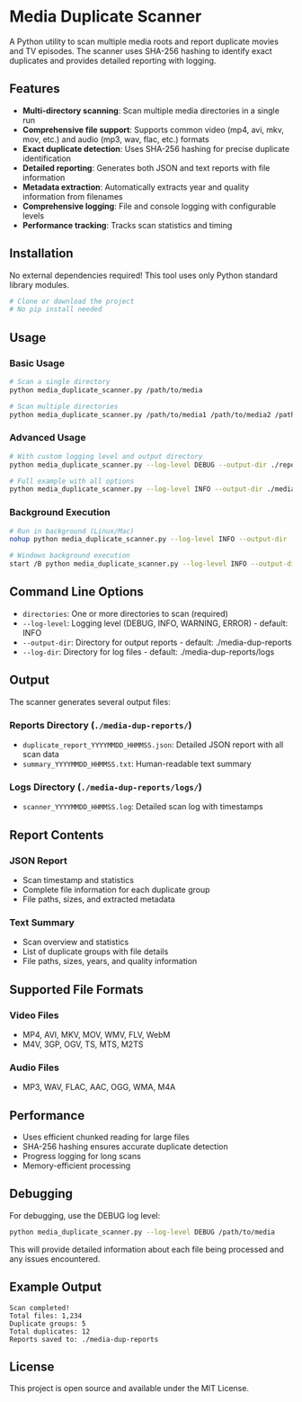 ﻿# Media Duplicate Scanner

A Python utility to scan multiple media roots and report duplicate movies and TV episodes. The scanner uses SHA-256 hashing to identify exact duplicates and provides detailed reporting with logging.

## Features

- **Multi-directory scanning**: Scan multiple media directories in a single run
- **Comprehensive file support**: Supports common video (mp4, avi, mkv, mov, etc.) and audio (mp3, wav, flac, etc.) formats
- **Exact duplicate detection**: Uses SHA-256 hashing for precise duplicate identification
- **Detailed reporting**: Generates both JSON and text reports with file information
- **Metadata extraction**: Automatically extracts year and quality information from filenames
- **Comprehensive logging**: File and console logging with configurable levels
- **Performance tracking**: Tracks scan statistics and timing

## Installation

No external dependencies required! This tool uses only Python standard library modules.

```bash
# Clone or download the project
# No pip install needed
```

## Usage

### Basic Usage

```bash
# Scan a single directory
python media_duplicate_scanner.py /path/to/media

# Scan multiple directories
python media_duplicate_scanner.py /path/to/media1 /path/to/media2 /path/to/media3
```

### Advanced Usage

```bash
# With custom logging level and output directory
python media_duplicate_scanner.py --log-level DEBUG --output-dir ./reports /path/to/media

# Full example with all options
python media_duplicate_scanner.py --log-level INFO --output-dir ./media-dup-reports --log-dir ./media-dup-reports/logs /path/to/media1 /path/to/media2
```

### Background Execution

```bash
# Run in background (Linux/Mac)
nohup python media_duplicate_scanner.py --log-level INFO --output-dir ./media-dup-reports --log-dir ./media-dup-reports/logs /path/to/media > /dev/null 2>&1 &

# Windows background execution
start /B python media_duplicate_scanner.py --log-level INFO --output-dir ./media-dup-reports --log-dir ./media-dup-reports/logs /path/to/media
```

## Command Line Options

- `directories`: One or more directories to scan (required)
- `--log-level`: Logging level (DEBUG, INFO, WARNING, ERROR) - default: INFO
- `--output-dir`: Directory for output reports - default: ./media-dup-reports
- `--log-dir`: Directory for log files - default: ./media-dup-reports/logs

## Output

The scanner generates several output files:

### Reports Directory (`./media-dup-reports/`)
- `duplicate_report_YYYYMMDD_HHMMSS.json`: Detailed JSON report with all scan data
- `summary_YYYYMMDD_HHMMSS.txt`: Human-readable text summary

### Logs Directory (`./media-dup-reports/logs/`)
- `scanner_YYYYMMDD_HHMMSS.log`: Detailed scan log with timestamps

## Report Contents

### JSON Report
- Scan timestamp and statistics
- Complete file information for each duplicate group
- File paths, sizes, and extracted metadata

### Text Summary
- Scan overview and statistics
- List of duplicate groups with file details
- File paths, sizes, years, and quality information

## Supported File Formats

### Video Files
- MP4, AVI, MKV, MOV, WMV, FLV, WebM
- M4V, 3GP, OGV, TS, MTS, M2TS

### Audio Files
- MP3, WAV, FLAC, AAC, OGG, WMA, M4A

## Performance

- Uses efficient chunked reading for large files
- SHA-256 hashing ensures accurate duplicate detection
- Progress logging for long scans
- Memory-efficient processing

## Debugging

For debugging, use the DEBUG log level:

```bash
python media_duplicate_scanner.py --log-level DEBUG /path/to/media
```

This will provide detailed information about each file being processed and any issues encountered.

## Example Output

```
Scan completed!
Total files: 1,234
Duplicate groups: 5
Total duplicates: 12
Reports saved to: ./media-dup-reports
```

## License

This project is open source and available under the MIT License.
